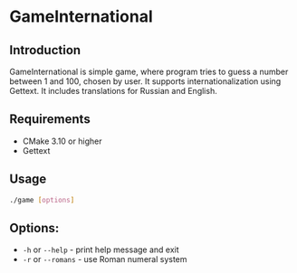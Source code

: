 # GameInternational

## Introduction
GameInternational is simple game, where program tries to guess a number between 1 and 100, chosen by user. 
It supports internationalization using Gettext. It includes translations for Russian and English.

## Requirements
- CMake 3.10 or higher
- Gettext

## Usage
```bash
./game [options]
```

## Options:
- `-h` or `--help` - print help message and exit
- `-r` or `--romans` - use Roman numeral system
